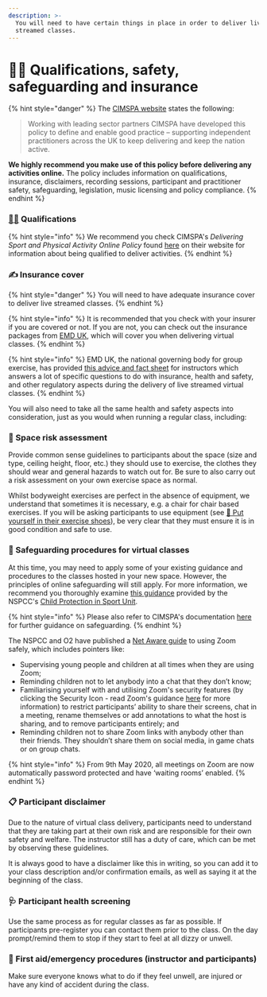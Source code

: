 ```yaml
---
description: >-
  You will need to have certain things in place in order to deliver live
  streamed classes.
---
```


# 👷‍♀️ Qualifications, safety, safeguarding and insurance

{% hint style="danger" %}
The [CIMSPA website](https://www.cimspa.co.uk/library-and-guidance/delivering-sport-and-physical-activity-online-policy) states the following:

> Working with leading sector partners CIMSPA have developed this policy to define and enable good practice – supporting independent practitioners across the UK to keep delivering and keep the nation active.

**We highly recommend you make use of this policy before delivering any activities online.** The policy includes information on qualifications, insurance, disclaimers, recording sessions, participant and practitioner safety, safeguarding, legislation, music licensing and policy compliance.
{% endhint %}

### [👩‍🎓](https://emojipedia.org/emoji/%F0%9F%91%A9%E2%80%8D%F0%9F%8E%93/) Qualifications

{% hint style="info" %}
We recommend you check CIMSPA's _Delivering Sport and Physical Activity Online Policy_ found [here](https://www.cimspa.co.uk/library-and-guidance/delivering-sport-and-physical-activity-online-policy) on their website for information about being qualified to deliver activities.
{% endhint %}

### ✍️ Insurance cover

{% hint style="danger" %}
You will need to have adequate insurance cover to deliver live streamed classes.
{% endhint %}

{% hint style="info" %}
It is recommended that you check with your insurer if you are covered or not. If you are not, you can check out the insurance packages from [EMD UK](https://emduk.org/), which will cover you when delivering virtual classes.
{% endhint %}

{% hint style="info" %}
EMD UK, the national governing body for group exercise, has provided [this advice and fact sheet](https://emduk.org/group-ex-support-pack/) for instructors which answers a lot of specific questions to do with insurance, health and safety, and other regulatory aspects during the delivery of live streamed virtual classes.
{% endhint %}

You will also need to take all the same health and safety aspects into consideration, just as you would when running a regular class, including:

### 🦺 Space risk assessment

Provide common sense guidelines to participants about the space \(size and type, ceiling height, floor, etc.\) they should use to exercise, the clothes they should wear and general hazards to watch out for. Be sure to also carry out a risk assessment on your own exercise space as normal.

Whilst bodyweight exercises are perfect in the absence of equipment, we understand that sometimes it is necessary, e.g. a chair for chair based exercises. If you will be asking participants to use equipment \(see [👟 Put yourself in their exercise shoes](put-yourself-in-their-exercise-shoes.md#equipment)\), be very clear that they must ensure it is in good condition and safe to use.

### 👧 Safeguarding procedures for virtual classes

At this time, you may need to apply some of your existing guidance and procedures to the classes hosted in your new space. However, the principles of online safeguarding will still apply. For more information, we recommend you thoroughly examine [this guidance](https://thecpsu.org.uk/resource-library/best-practice/remote-teaching-and-coaching/) provided by the NSPCC's [Child Protection in Sport Unit](https://thecpsu.org.uk/).

{% hint style="info" %}
Please also refer to CIMSPA's documentation [here](https://www.cimspa.co.uk/library-and-guidance/delivering-sport-and-physical-activity-online-policy) for further guidance on safeguarding.
{% endhint %}

The NSPCC and O2 have published a [Net Aware guide](https://www.net-aware.org.uk/networks/zoom/) to using Zoom safely, which includes pointers like:

* Supervising young people and children at all times when they are using Zoom;
* Reminding children not to let anybody into a chat that they don’t know;
* Familiarising yourself with and utilising Zoom's security features \(by clicking the Security Icon - read Zoom's guidance [here](https://blog.zoom.us/wordpress/2020/04/08/zoom-product-updates-new-security-toolbar-icon-for-hosts-meeting-id-hidden/) for more information\) to restrict participants’ ability to share their screens, chat in a meeting, rename themselves or add annotations to what the host is sharing, and to remove participants entirely; and
* Reminding children not to share Zoom links with anybody other than their friends. They shouldn’t share them on social media, in game chats or on group chats.

{% hint style="info" %}
From 9th May 2020, all meetings on Zoom are now automatically password protected and have ‘waiting rooms’ enabled.
{% endhint %}

### 📋 Participant disclaimer 

Due to the nature of virtual class delivery, participants need to understand that they are taking part at their own risk and are responsible for their own safety and welfare. The instructor still has a duty of care, which can be met by observing these guidelines.

It is always good to have a disclaimer like this in writing, so you can add it to your class description and/or confirmation emails, as well as saying it at the beginning of the class.

### 🩺 Participant health screening 

Use the same process as for regular classes as far as possible. If participants pre-register you can contact them prior to the class. On the day prompt/remind them to stop if they start to feel at all dizzy or unwell.

### 🏥 First aid/emergency procedures \(instructor and participants\) 

Make sure everyone knows what to do if they feel unwell, are injured or have any kind of accident during the class.

